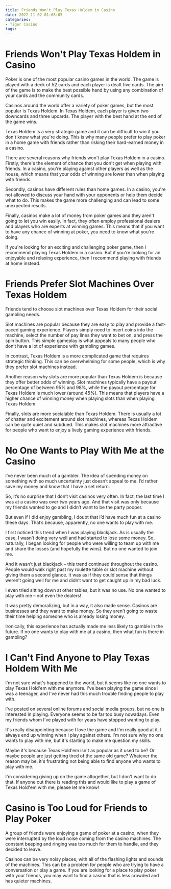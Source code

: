 ```yaml
---
title: Friends Won't Play Texas Holdem in Casino
date: 2022-11-02 01:08:05
categories:
- Tiger Casino
tags:
---
```



#  Friends Won't Play Texas Holdem in Casino

 Poker is one of the most popular casino games in the world. The game is played with a deck of 52 cards and each player is dealt five cards. The aim of the game is to make the best possible hand by using any combination of your cards and the community cards.

Casinos around the world offer a variety of poker games, but the most popular is Texas Holdem. In Texas Holdem, each player is given two downcards and three upcards. The player with the best hand at the end of the game wins.

Texas Holdem is a very strategic game and it can be difficult to win if you don't know what you're doing. This is why many people prefer to play poker in a home game with friends rather than risking their hard-earned money in a casino.

There are several reasons why friends won't play Texas Holdem in a casino. Firstly, there's the element of chance that you don't get when playing with friends. In a casino, you're playing against other players as well as the house, which means that your odds of winning are lower than when playing with friends.

Secondly, casinos have different rules than home games. In a casino, you're not allowed to discuss your hand with your opponents or help them decide what to do. This makes the game more challenging and can lead to some unexpected results.

Finally, casinos make a lot of money from poker games and they aren't going to let you win easily. In fact, they often employ professional dealers and players who are experts at winning games. This means that if you want to have any chance of winning at poker, you need to know what you're doing.

If you're looking for an exciting and challenging poker game, then I recommend playing Texas Holdem in a casino. But if you're looking for an enjoyable and relaxing experience, then I recommend playing with friends at home instead.

#  Friends Prefer Slot Machines Over Texas Holdem

Friends tend to choose slot machines over Texas Holdem for their social gambling needs.

Slot machines are popular because they are easy to play and provide a fast-paced gaming experience. Players simply need to insert coins into the machine, select the number of pay lines they want to bet on, and press the spin button. This simple gameplay is what appeals to many people who don’t have a lot of experience with gambling games.

In contrast, Texas Holdem is a more complicated game that requires strategic thinking. This can be overwhelming for some people, which is why they prefer slot machines instead.

Another reason why slots are more popular than Texas Holdem is because they offer better odds of winning. Slot machines typically have a payout percentage of between 95% and 98%, while the payout percentage for Texas Holdem is much lower (around 45%). This means that players have a higher chance of winning money when playing slots than when playing Texas Holdem.

Finally, slots are more socialable than Texas Holdem. There is usually a lot of chatter and excitement around slot machines, whereas Texas Holdem can be quite quiet and subdued. This makes slot machines more attractive for people who want to enjoy a lively gaming experience with friends.

#  No One Wants to Play With Me at the Casino

I’ve never been much of a gambler. The idea of spending money on something with so much uncertainty just doesn’t appeal to me. I’d rather save my money and know that I have a set return.

So, it’s no surprise that I don’t visit casinos very often. In fact, the last time I was at a casino was over two years ago. And that visit was only because my friends wanted to go and I didn’t want to be the party pooper.

But even if I did enjoy gambling, I doubt that I’d have much fun at a casino these days. That’s because, apparently, no one wants to play with me.

I first noticed this trend when I was playing blackjack. As is usually the case, I wasn’t doing very well and had started to lose some money. So, naturally, I began looking for people who were willing to team up with me and share the losses (and hopefully the wins). But no one wanted to join me.

And it wasn’t just blackjack – this trend continued throughout the casino. People would walk right past my roulette table or slot machine without giving them a second glance. It was as if they could sense that things weren’t going well for me and didn’t want to get caught up in my bad luck.

I even tried sitting down at other tables, but it was no use. No one wanted to play with me – not even the dealers!

It was pretty demoralizing, but in a way, it also made sense. Casinos are businesses and they want to make money. So they aren’t going to waste their time helping someone who is already losing money.

Ironically, this experience has actually made me less likely to gamble in the future. If no one wants to play with me at a casino, then what fun is there in gambling?

#  I Can't Find Anyone to Play Texas Holdem With Me

I'm not sure what's happened to the world, but it seems like no one wants to play Texas Hold'em with me anymore. I've been playing the game since I was a teenager, and I've never had this much trouble finding people to play with.

I've posted on several online forums and social media groups, but no one is interested in playing. Everyone seems to be far too busy nowadays. Even my friends whom I've played with for years have stopped wanting to play.

It's really disappointing because I love the game and I'm really good at it. I always end up winning when I play against others. I'm not sure why no one wants to play with me, but it's starting to make me question my skills.

Maybe it's because Texas Hold'em isn't as popular as it used to be? Or maybe people are just getting tired of the same old game? Whatever the reason may be, it's frustrating not being able to find anyone who wants to play with me.

I'm considering giving up on the game altogether, but I don't want to do that. If anyone out there is reading this and would like to play a game of Texas Hold'em with me, please let me know!

#  Casino is Too Loud for Friends to Play Poker

A group of friends were enjoying a game of poker at a casino, when they were interrupted by the loud noise coming from the casino machines. The constant beeping and ringing was too much for them to handle, and they decided to leave.

Casinos can be very noisy places, with all of the flashing lights and sounds of the machines. This can be a problem for people who are trying to have a conversation or play a game. If you are looking for a place to play poker with your friends, you may want to find a casino that is less crowded and has quieter machines.